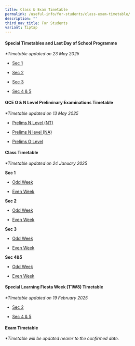 ```yaml
---
title: Class & Exam Timetable
permalink: /useful-info/for-students/class-exam-timetable/
description: ""
third_nav_title: For Students
variant: tiptap
---
```

<h4><strong>Special Timetables and Last Day of School Programme</strong></h4>
<p><em>*Timetable updated on 23 May 2025</em>
</p>
<ul data-tight="true" class="tight">
<li>
<p><a href="/files/Timetable/Special Timetables/2025_S1_Special_Timetable_Classes.pdf" rel="noopener nofollow" target="_blank">Sec 1</a>
</p>
</li>
<li>
<p><a href="/files/Timetable/Special Timetables/2025_S2_Special_Timetable_Classes.pdf" rel="noopener nofollow" target="_blank">Sec 2</a>
</p>
</li>
<li>
<p><a href="/files/Timetable/Special Timetables/2025_S3_Special_Timetable_Classes.pdf" rel="noopener nofollow" target="_blank">Sec 3</a>
</p>
</li>
<li>
<p><a href="/files/Timetable/Special Timetables/2025_S4_S5_Special_Timetable_Classes.pdf" rel="noopener nofollow" target="_blank">Sec 4 &amp; 5</a>
</p>
</li>
</ul>
<h4><strong>GCE O &amp; N Level Preliminary Examinations Timetable</strong></h4>
<p><em>*Timetable updated on 13 May 2025</em>
</p>
<ul data-tight="true" class="tight">
<li>
<p><a href="/files/Timetable/2025 Prelim Timetable/2025_Prelims_Timetable_N_Level__G1_.pdf" rel="noopener nofollow" target="_blank">Prelims N Level (NT)</a>
</p>
</li>
<li>
<p><a href="/files/Timetable/2025 Prelim Timetable/2025_Prelims_Timetable_N_Level__G2_.pdf" rel="noopener nofollow" target="_blank">Prelims N level (NA)</a>
</p>
</li>
<li>
<p><a href="/files/Timetable/2025 Prelim Timetable/2025_Prelims_Timetable_O_Level__G3_.pdf" rel="noopener nofollow" target="_blank">Prelims O Level</a>
</p>
</li>
</ul>
<h4><strong>Class Timetable</strong></h4>
<p><em>*Timetable updated on 24 January 2025</em>
</p>
<p><strong>Sec 1</strong>
</p>
<ul data-tight="true" class="tight">
<li>
<p><a href="/files/Timetable/2025 Timetable Sem 1/Sec1_Odd_24_Jan.pdf" rel="noopener nofollow" target="_blank">Odd Week</a>
</p>
</li>
<li>
<p><a href="/files/Timetable/2025 Timetable Sem 1/Sec1_Even_24_Jan.pdf" rel="noopener nofollow" target="_blank">Even Week</a>
</p>
</li>
</ul>
<p><strong>Sec 2</strong>
</p>
<ul data-tight="true" class="tight">
<li>
<p><a href="/files/Timetable/2025 Timetable Sem 1/Sec2_Odd_24_Jan.pdf" rel="noopener nofollow" target="_blank">Odd Week</a>
</p>
</li>
<li>
<p><a href="/files/Timetable/2025 Timetable Sem 1/Sec2_Even_24_Jan.pdf" rel="noopener nofollow" target="_blank">Even Week</a>
</p>
</li>
</ul>
<p><strong>Sec 3</strong>
</p>
<ul data-tight="true" class="tight">
<li>
<p><a href="/files/Timetable/2025 Timetable Sem 1/Sec3_Odd_24_Jan.pdf" rel="noopener nofollow" target="_blank">Odd Week</a>
</p>
</li>
<li>
<p><a href="/files/Timetable/2025 Timetable Sem 1/Sec3_Even_24_Jan.pdf" rel="noopener nofollow" target="_blank">Even Week</a>
</p>
</li>
</ul>
<p><strong>Sec 4&amp;5</strong>
</p>
<ul data-tight="true" class="tight">
<li>
<p><a href="/files/Timetable/2025 Timetable Sem 1/Sec4_5_Odd_24_Jan.pdf" rel="noopener nofollow" target="_blank">Odd Week</a>
</p>
</li>
<li>
<p><a href="/files/Timetable/2025 Timetable Sem 1/Sec4_5_Even_24_Jan.pdf" rel="noopener nofollow" target="_blank">Even Week</a>
</p>
</li>
</ul>
<h4><strong>Special Learning Fiesta Week (T1W8) Timetable</strong></h4>
<p><em>*Timetable updated on 19 February 2025</em>
</p>
<ul data-tight="true" class="tight">
<li>
<p><a href="/files/Timetable/AI Learning Fiesta/2025_T1W8_Learning_Fiesta_TT_Sec_2_classes.pdf" rel="noopener noreferrer nofollow" target="_blank">Sec 2</a>
</p>
</li>
<li>
<p><a href="/files/Timetable/AI Learning Fiesta/2025_T1W8_Learning_Fiesta_TT_Sec_4_and_5_classes.pdf" rel="noopener noreferrer nofollow" target="_blank">Sec 4 &amp; 5</a>
</p>
</li>
</ul>
<h4><strong>Exam Timetable</strong></h4>
<p><em>*Timetable will be updated nearer to the confirmed date.</em>
</p>